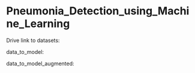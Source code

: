 # Pneumonia_Detection_using_Machine_Learning

Drive link to datasets:

data_to_model:     

data_to_model_augmented:   

